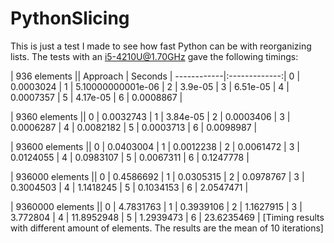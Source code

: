 # PythonSlicing

This is just a test I made to see how fast Python can be with reorganizing lists.
The tests with an i5-4210U@1.70GHz gave the following timings:

|   936 elements    ||
Approach    |   Seconds     |
------------|:-------------:|
0           |   0.0003024   |
1           |  5.10000000001e-06 |
2           |  3.9e-05 |
3           |  6.51e-05 |
4           |  0.0007357 |
5           |  4.17e-05 |
6           |  0.0008867 |

|   9360 elements    ||
0           |  0.0032743 |
1           |  3.84e-05 |
2           |  0.0003406 |
3           |  0.0006287 |
4           |  0.0082182 |
5           |  0.0003713 |
6           |  0.0098987 |

|   93600 elements    ||
0           |  0.0403004 |
1           |  0.0012238 |
2           |  0.0061472 |
3           |  0.0124055 |
4           |  0.0983107 |
5           |  0.0067311 |
6           |  0.1247778 |

|   936000 elements    ||
0           |  0.4586692 |
1           |  0.0305315 |
2           |  0.0978767 |
3           |  0.3004503 |
4           |  1.1418245 |
5           |  0.1034153 |
6           |  2.0547471 |

|   9360000 elements    ||
0           |  4.7831763 |
1           |  0.3939106 |
2           |  1.1627915 |
3           |  3.772804 |
4           |  11.8952948 |
5           |  1.2939473 |
6           |  23.6235469  |
[Timing results with different amount of elements. The results are the mean of 10 iterations]